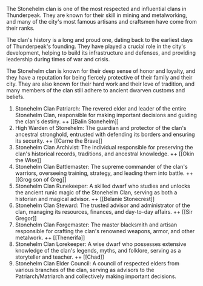 The Stonehelm clan is one of the most respected and influential clans in Thunderpeak. They are known for their skill in mining and metalworking, and many of the city's most famous artisans and craftsmen have come from their ranks.

The clan's history is a long and proud one, dating back to the earliest days of Thunderpeak's founding. They have played a crucial role in the city's development, helping to build its infrastructure and defenses, and providing leadership during times of war and crisis.

The Stonehelm clan is known for their deep sense of honor and loyalty, and they have a reputation for being fiercely protective of their family and their city. They are also known for their hard work and their love of tradition, and many members of the clan still adhere to ancient dwarven customs and beliefs.


1. Stonehelm Clan Patriarch: The revered elder and leader of the entire Stonehelm Clan, responsible for making important decisions and guiding the clan's destiny. ++ [[Balin Stonehelm]]
2. High Warden of Stonehelm: The guardian and protector of the clan's ancestral stronghold, entrusted with defending its borders and ensuring its security. ++ [[Carne the Brave]]
3. Stonehelm Clan Archivist: The individual responsible for preserving the clan's historical records, traditions, and ancestral knowledge. ++ [[Okin the Wise]]
4. Stonehelm Clan Battlemaster: The supreme commander of the clan's warriors, overseeing training, strategy, and leading them into battle. ++ [[Grog son of Greg]]
5. Stonehelm Clan Runekeeper: A skilled dwarf who studies and unlocks the ancient runic magic of the Stonehelm Clan, serving as both a historian and magical advisor. ++ [[Belanie Stonecrest]] 
6. Stonehelm Clan Steward: The trusted advisor and administrator of the clan, managing its resources, finances, and day-to-day affairs. ++ [[Sir Gregor]]
7. Stonehelm Clan Forgemaster: The master blacksmith and artisan responsible for crafting the clan's renowned weapons, armor, and other metalwork. ++ [[Thenerifa]]
8. Stonehelm Clan Lorekeeper: A wise dwarf who possesses extensive knowledge of the clan's legends, myths, and folklore, serving as a storyteller and teacher. ++ [[Chad]]
10. Stonehelm Clan Elder Council: A council of respected elders from various branches of the clan, serving as advisors to the Patriarch/Matriarch and collectively making important decisions.
